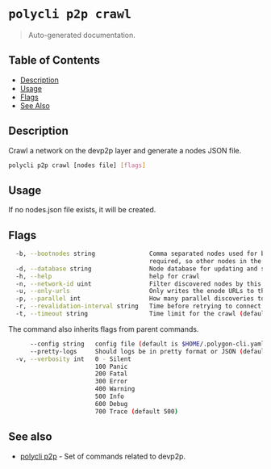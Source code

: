 # `polycli p2p crawl`

> Auto-generated documentation.

## Table of Contents

- [Description](#description)
- [Usage](#usage)
- [Flags](#flags)
- [See Also](#see-also)

## Description

Crawl a network on the devp2p layer and generate a nodes JSON file.

```bash
polycli p2p crawl [nodes file] [flags]
```

## Usage

If no nodes.json file exists, it will be created.
## Flags

```bash
  -b, --bootnodes string               Comma separated nodes used for bootstrapping. At least one bootnode is
                                       required, so other nodes in the network can discover each other.
  -d, --database string                Node database for updating and storing client information
  -h, --help                           help for crawl
  -n, --network-id uint                Filter discovered nodes by this network id
  -u, --only-urls                      Only writes the enode URLs to the output (default true)
  -p, --parallel int                   How many parallel discoveries to attempt (default 16)
  -r, --revalidation-interval string   Time before retrying to connect to a failed peer (default "10m")
  -t, --timeout string                 Time limit for the crawl (default "30m0s")
```

The command also inherits flags from parent commands.

```bash
      --config string   config file (default is $HOME/.polygon-cli.yaml)
      --pretty-logs     Should logs be in pretty format or JSON (default true)
  -v, --verbosity int   0 - Silent
                        100 Panic
                        200 Fatal
                        300 Error
                        400 Warning
                        500 Info
                        600 Debug
                        700 Trace (default 500)
```

## See also

- [polycli p2p](polycli_p2p.md) - Set of commands related to devp2p.
